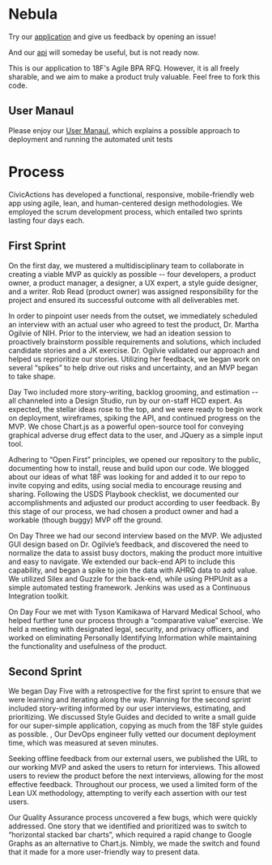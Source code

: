 # Nebula

Try our [application](https://nebula.civicactions.com/) and give us feedback by opening an issue!

And our [api](https://nebulaapi.civicactions.com/) will someday be useful, but is not 
ready now.

This is our application to 18F's Agile BPA RFQ.  However, it is all freely sharable, and we aim to make a product 
truly valuable. Feel free to fork this code.

## User Manaul

Please enjoy our [User Manaul](USER_MANUAL.md), which explains a possible approach to
deployment and running the automated unit tests

# Process

CivicActions has developed a functional, responsive, mobile-friendly web app using agile, lean, and human-centered design methodologies. We employed the scrum development process, which entailed two sprints lasting four days each.

## First Sprint

On the first day, we mustered a multidisciplinary team to collaborate in creating a viable MVP as quickly as possible -- four developers, a product owner, a product manager, a designer, a UX expert, a style guide designer, and a writer. Rob Read (product owner) was assigned responsibility for the project and ensured its successful outcome with all deliverables met.

In order to pinpoint user needs from the outset, we immediately scheduled an interview with an actual user who agreed to test the product, Dr. Martha Ogilvie of NIH. Prior to the interview, we had an ideation session to proactively brainstorm possible requirements and solutions, which included candidate stories and a JK exercise. Dr. Ogilvie validated our approach and helped us reprioritize our stories. Utilizing her feedback, we began work on several “spikes” to help drive out risks and uncertainty, and an MVP began to take shape.

Day Two included more story-writing, backlog grooming, and estimation -- all channeled into a Design Studio, run by our on-staff HCD expert. As expected, the stellar ideas rose to the top, and we were ready to begin work on deployment, wireframes, spiking the API, and continued progress on the MVP.  We chose Chart.js as a powerful open-source tool for conveying graphical adverse drug effect data to the user, and JQuery as a simple input tool.

Adhering to “Open First” principles, we opened our repository to the public, documenting how to install, reuse and build upon our code.  We blogged about our ideas of what 18F was looking for and added it to our repo to invite copying and edits, using social media to encourage reusing and sharing. Following the USDS Playbook checklist, we documented our accomplishments and adjusted our product according to user feedback. By this stage of our process, we had chosen a product owner and had a workable (though buggy) MVP off the ground.

On Day Three we had our second interview based on the MVP. We adjusted GUI design based on Dr. Ogilvie’s feedback, and discovered the need to normalize the data to assist busy doctors, making the product more intuitive and easy to navigate. We extended our back-end API to include this capability, and began a spike to join the data with AHRQ data to add value. We utilized Silex and Guzzle for the back-end, while using PHPUnit as a simple automated testing framework. Jenkins was used as a Continuous Integration toolkit.

On Day Four we met with Tyson Kamikawa of Harvard Medical School, who helped further tune our process through a “comparative value” exercise. We held a meeting with designated legal, security, and privacy officers, and worked on eliminating Personally Identifying Information while maintaining the functionality and usefulness of the product.

## Second Sprint

We began Day Five with a retrospective for the first sprint to ensure that we were learning and iterating along the way. Planning for the second sprint included story-writing informed by our user interviews, estimating, and prioritizing. We discussed Style Guides and decided to write a small guide for our super-simple application, copying as much from the 18F style guides as possible. , Our DevOps engineer fully vetted our document deployment time, which was measured at seven minutes.

Seeking offline feedback from our external users, we published the URL to our working MVP and asked the users to return for interviews. This allowed users to review the product before the next interviews, allowing for the most effective feedback. Throughout our process, we used a limited form of the Lean UX methodology, attempting to verify each assertion with our test users.

Our Quality Assurance process uncovered a few bugs, which were quickly addressed.  One story that we identified and prioritized was to switch to “horizontal stacked bar charts”, which required a rapid change to Google Graphs as an alternative to Chart.js. Nimbly, we made the switch and found that it made for a more user-friendly way to present data.

